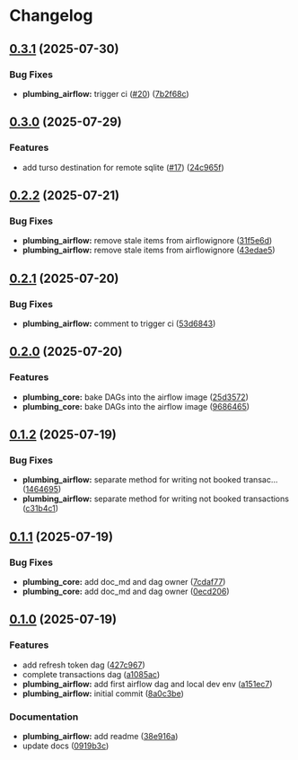 # Changelog

## [0.3.1](https://github.com/jonathanschwarzhaupt/home-plumbing/compare/plumbing-airflow-v0.3.0...plumbing-airflow-v0.3.1) (2025-07-30)


### Bug Fixes

* **plumbing_airflow:** trigger ci ([#20](https://github.com/jonathanschwarzhaupt/home-plumbing/issues/20)) ([7b2f68c](https://github.com/jonathanschwarzhaupt/home-plumbing/commit/7b2f68ca93cbd107bc672d203314f06d73f5a050))

## [0.3.0](https://github.com/jonathanschwarzhaupt/home-plumbing/compare/plumbing-airflow-v0.2.2...plumbing-airflow-v0.3.0) (2025-07-29)


### Features

* add turso destination for remote sqlite ([#17](https://github.com/jonathanschwarzhaupt/home-plumbing/issues/17)) ([24c965f](https://github.com/jonathanschwarzhaupt/home-plumbing/commit/24c965f8d184fd59514417ac9346e92c7e5216c0))

## [0.2.2](https://github.com/jonathanschwarzhaupt/home-plumbing/compare/plumbing-airflow-v0.2.1...plumbing-airflow-v0.2.2) (2025-07-21)


### Bug Fixes

* **plumbing_airflow:** remove stale items from airflowignore ([31f5e6d](https://github.com/jonathanschwarzhaupt/home-plumbing/commit/31f5e6db5574888adcdb89449907d9623b68476f))
* **plumbing_airflow:** remove stale items from airflowignore ([43edae5](https://github.com/jonathanschwarzhaupt/home-plumbing/commit/43edae5f8d2a50e430f2d9e1ed678fb0fed1f37c))

## [0.2.1](https://github.com/jonathanschwarzhaupt/home-plumbing/compare/plumbing-airflow-v0.2.0...plumbing-airflow-v0.2.1) (2025-07-20)


### Bug Fixes

* **plumbing_airflow:** comment to trigger ci ([53d6843](https://github.com/jonathanschwarzhaupt/home-plumbing/commit/53d6843b190175478dd1a3df62fd28c0422956f1))

## [0.2.0](https://github.com/jonathanschwarzhaupt/home-plumbing/compare/plumbing-airflow-v0.1.2...plumbing-airflow-v0.2.0) (2025-07-20)


### Features

* **plumbing_core:** bake DAGs into the airflow image ([25d3572](https://github.com/jonathanschwarzhaupt/home-plumbing/commit/25d357206389d4accc4918de270eecebfc62a5b7))
* **plumbing_core:** bake DAGs into the airflow image ([9686465](https://github.com/jonathanschwarzhaupt/home-plumbing/commit/96864656a2ccad7e696b82c81376a5478110b7ec))

## [0.1.2](https://github.com/jonathanschwarzhaupt/home-plumbing/compare/plumbing-airflow-v0.1.1...plumbing-airflow-v0.1.2) (2025-07-19)


### Bug Fixes

* **plumbing_airflow:** separate method for writing not booked transac… ([1464695](https://github.com/jonathanschwarzhaupt/home-plumbing/commit/1464695f88dd529a761f9749b014043022a8ccdb))
* **plumbing_airflow:** separate method for writing not booked transactions ([c31b4c1](https://github.com/jonathanschwarzhaupt/home-plumbing/commit/c31b4c1c9c359d17503da3af53aad2b74ff97bab))

## [0.1.1](https://github.com/jonathanschwarzhaupt/home-plumbing/compare/plumbing-airflow-v0.1.0...plumbing-airflow-v0.1.1) (2025-07-19)


### Bug Fixes

* **plumbing_core:** add doc_md and dag owner ([7cdaf77](https://github.com/jonathanschwarzhaupt/home-plumbing/commit/7cdaf7713c6f357320a0ed1d2700898af38431fc))
* **plumbing_core:** add doc_md and dag owner ([0ecd206](https://github.com/jonathanschwarzhaupt/home-plumbing/commit/0ecd206a91203efb4588e23ebf6e49eb16dc0a42))

## [0.1.0](https://github.com/jonathanschwarzhaupt/home-plumbing/compare/plumbing-airflow-v0.0.1...plumbing-airflow-v0.1.0) (2025-07-19)


### Features

* add refresh token dag ([427c967](https://github.com/jonathanschwarzhaupt/home-plumbing/commit/427c9673fd1b0e03527f069537ec42ca8dad8fa9))
* complete transactions dag ([a1085ac](https://github.com/jonathanschwarzhaupt/home-plumbing/commit/a1085acfdd6df022290d9089bda2f67e89f814ed))
* **plumbing_airflow:** add first airflow dag and local dev env ([a151ec7](https://github.com/jonathanschwarzhaupt/home-plumbing/commit/a151ec73a3f6b71c308334fcb44289fe9b75cc8e))
* **plumbing_airflow:** initial commit ([8a0c3be](https://github.com/jonathanschwarzhaupt/home-plumbing/commit/8a0c3bebfbb00a02fee61d2b9840c59f9f171a42))


### Documentation

* **plumbing_airflow:** add readme ([38e916a](https://github.com/jonathanschwarzhaupt/home-plumbing/commit/38e916a472a9e473df1efe3bab39f9439879339e))
* update docs ([0919b3c](https://github.com/jonathanschwarzhaupt/home-plumbing/commit/0919b3c22ce0d0b0cdd905ff6cd0eed0120a5e76))
